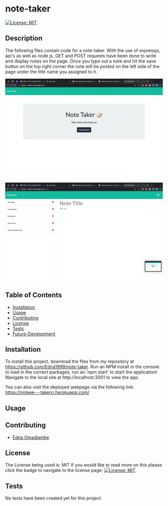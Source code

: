 # note-taker

[![License: MIT](https://img.shields.io/badge/License-MIT-yellow.svg)](https://opensource.org/licenses/MIT)

## Description

The following files contain code for a note-taker.
With the use of expressjs, api's as well as node js, GET and POST requests have been done to write and display notes on the page.
Once you type out a note and hit the save button on the top right corner the note will be posted on the left side of the page under the title name you assigned to it.


![screenshot from my note taker](./Images/Screen%20Shot%202022-10-10%20at%2011.29.06%20AM.png)


![screenshot from my note taker](./Images//Screen%20Shot%202022-10-10%20at%2011.29.11%20AM.png)

  ## Table of Contents

  - [Installation](#installation)
  - [Usage](#usage)
  - [Contributing](#contributing)
  - [License](#license)
  - [Tests](#tests)
  - [Future-Development](#future-development)

  ## Installation

  To install this project, download the files from my repository at https://github.com/Edna1999/note-taker. Run an NPM install in the console to load in the correct packages, run an 'npm start' to start the application! Navigate to the local site at http://localhost:3001 to view the app.

  You can also visit the deployed webpage via the following link: https://noteee---takerrr.herokuapp.com/
  
  ## Usage


  ## Contributing

  - [Edna Omadjambe](https://github.com/Edna1999)


  ## License
  The License being used is: MIT
  If you would like to read more on this please click the badge to navigate to the license page: 
  [![License: MIT](https://img.shields.io/badge/License-MIT-yellow.svg)](https://opensource.org/licenses/MIT)

  ## Tests

  No tests have been created yet for this project
